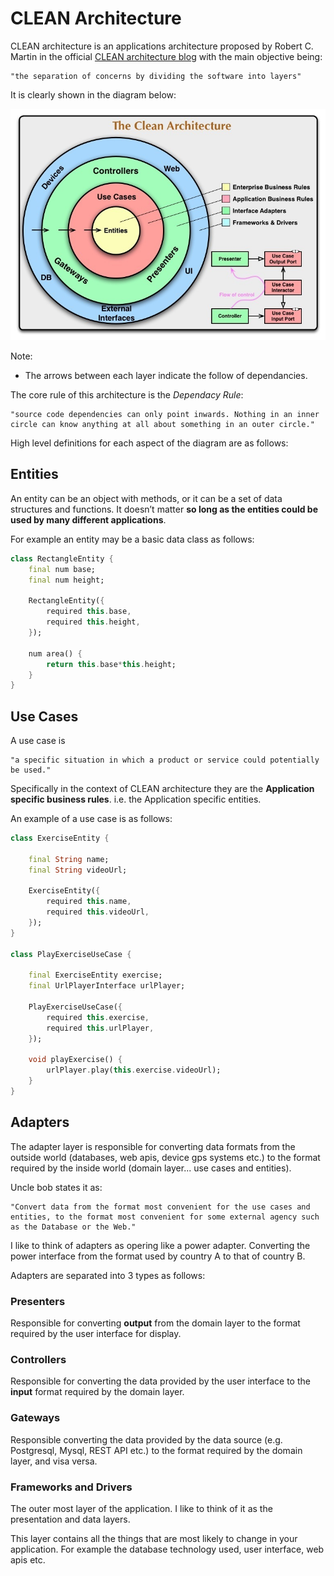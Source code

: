 # CLEAN Architecture

CLEAN architecture is an applications architecture proposed by Robert C. Martin in the official [CLEAN architecture blog](https://blog.cleancoder.com/uncle-bob/2012/08/13/the-clean-architecture.html) with the main objective being:
```
"the separation of concerns by dividing the software into layers"
```

It is clearly shown in the diagram below:

![Clean Architecture](./../img/clean_architecture.jpg)

Note:
- The arrows between each layer indicate the follow of dependancies.

The core rule of this architecture is the *Dependacy Rule*:
```
"source code dependencies can only point inwards. Nothing in an inner circle can know anything at all about something in an outer circle."
```

High level definitions for each aspect of the diagram are as follows:

## Entities

An entity can be an object with methods, or it can be a set of data structures and functions. It doesn’t matter **so long as the entities could be used by many different applications**. 

For example an entity may be a basic data class as follows:

```dart
class RectangleEntity {
    final num base;
    final num height;

    RectangleEntity({
        required this.base, 
        required this.height,
    });

    num area() {
        return this.base*this.height;
    }
}
```

## Use Cases 

A use case is 
```
"a specific situation in which a product or service could potentially be used."
```
Specifically in the context of CLEAN architecture they are the **Application specific business rules**. i.e. the Application specific entities.

An example of a use case is as follows: 

```dart
class ExerciseEntity {
    
    final String name;
    final String videoUrl;
        
    ExerciseEntity({
        required this.name, 
        required this.videoUrl,
    });
}

class PlayExerciseUseCase {

    final ExerciseEntity exercise;
    final UrlPlayerInterface urlPlayer;

    PlayExerciseUseCase({
        required this.exercise, 
        required this.urlPlayer,
    });

    void playExercise() {
        urlPlayer.play(this.exercise.videoUrl);
    }
}
```

## Adapters

The adapter layer is responsible for converting data formats from the outside world (databases, web apis, device gps systems etc.) to the format required by the inside world (domain layer... use cases and entities).

Uncle bob states it as:

```
"Convert data from the format most convenient for the use cases and entities, to the format most convenient for some external agency such as the Database or the Web."
```

I like to think of adapters as opering like a power adapter. Converting the power interface from the format used by country A to that of country B.

Adapters are separated into 3 types as follows:

### Presenters

Responsible for converting **output** from the domain layer to the format required by the user interface for display.

### Controllers

Responsible for converting the data provided by the user interface to the **input** format required by the domain layer.

### Gateways

Responsible converting the data provided by the data source (e.g. Postgresql, Mysql, REST API etc.) to the format required by the domain layer, and visa versa.

### Frameworks and Drivers

The outer most layer of the application. I like to think of it as the presentation and data layers.

This layer contains all the things that are most likely to change in your application. For example the database technology used, user interface, web apis etc.